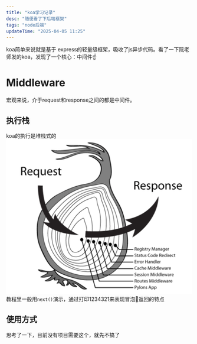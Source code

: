 ```yaml
---
title: "koa学习记录"
desc: "随便看了下后端框架"
tags: "node后端"
updateTime: "2025-04-05 11:25"
---
```


koa简单来说就是基于 express的轻量级框架，吸收了js异步代码。看了一下阮老师发的koa，发现了一个核心：中间件☝️

# Middleware

宏观来说，介于request和response之间的都是中间件。

## 执行栈

koa的执行是堆栈式的
![mw](..\img\middleware.png)
教程里一般用`next()`演示，通过打印1234321来表现冒泡🫧返回的特点

## 使用方式
思考了一下，目前没有项目需要这个，就先不搞了